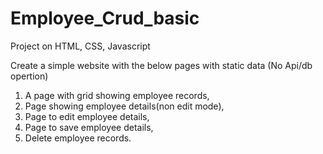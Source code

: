 # Employee_Crud_basic
Project on HTML, CSS, Javascript

Create a simple website with the below pages with static data (No Api/db opertion) 
1. A page with grid showing employee records,
2. Page showing employee details(non edit mode),
3. Page to edit employee details,
4. Page to save employee details,
5. Delete employee records. 
